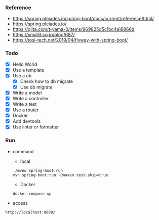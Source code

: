 ### Reference
- https://spring.pleiades.io/spring-boot/docs/current/reference/html/  
- https://spring.pleiades.io/
- https://qiita.com/t-yama-3/items/969825d5c1bc4a16866d
- https://smallit.co.jp/blog/687/
- https://tosi-tech.net/2019/04/flyway-with-spring-boot/

### Todo
- [x] Hello World
- [x] Use a template
- [x] Use a db
  - [x] Check how to db migrate
  - [x] Use db migrate
- [x] Write a model
- [x] Write a controller
- [x] Write a test
- [x] Use a router
- [x] Docker
- [x] Add devtools
- [x] Use linter or formatter

### Run
- command
  - local
  ```
  ./mvnw spring-boot:run
  mvn spring-boot:run -Dmaven.test.skip=true
  ```
  - Docker
  ```
  docker-compose up
  ```


- access
```
http://localhost:8080/
```
